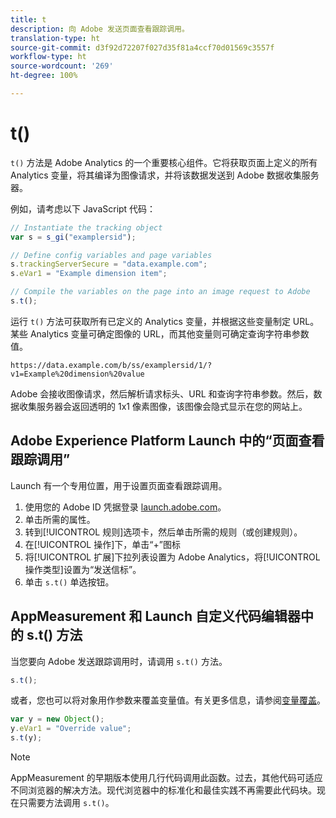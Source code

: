 ```yaml
---
title: t
description: 向 Adobe 发送页面查看跟踪调用。
translation-type: ht
source-git-commit: d3f92d72207f027d35f81a4ccf70d01569c3557f
workflow-type: ht
source-wordcount: '269'
ht-degree: 100%

---
```



# t()

`t()` 方法是 Adobe Analytics 的一个重要核心组件。它将获取页面上定义的所有 Analytics 变量，将其编译为图像请求，并将该数据发送到 Adobe 数据收集服务器。

例如，请考虑以下 JavaScript 代码：

```js
// Instantiate the tracking object
var s = s_gi("examplersid");

// Define config variables and page variables
s.trackingServerSecure = "data.example.com";
s.eVar1 = "Example dimension item";

// Compile the variables on the page into an image request to Adobe
s.t();
```

运行 `t()` 方法可获取所有已定义的 Analytics 变量，并根据这些变量制定 URL。某些 Analytics 变量可确定图像的 URL，而其他变量则可确定查询字符串参数值。

```text
https://data.example.com/b/ss/examplersid/1/?v1=Example%20dimension%20value
```

Adobe 会接收图像请求，然后解析请求标头、URL 和查询字符串参数。然后，数据收集服务器会返回透明的 1x1 像素图像，该图像会隐式显示在您的网站上。

## Adobe Experience Platform Launch 中的“页面查看跟踪调用”

Launch 有一个专用位置，用于设置页面查看跟踪调用。

1. 使用您的 Adobe ID 凭据登录 [launch.adobe.com](https://launch.adobe.com)。
2. 单击所需的属性。
3. 转到[!UICONTROL 规则]选项卡，然后单击所需的规则（或创建规则）。
4. 在[!UICONTROL 操作]下，单击“+”图标
5. 将[!UICONTROL 扩展]下拉列表设置为 Adobe Analytics，将[!UICONTROL 操作类型]设置为“发送信标”。
6. 单击 `s.t()` 单选按钮。

## AppMeasurement 和 Launch 自定义代码编辑器中的 s.t() 方法

当您要向 Adobe 发送跟踪调用时，请调用 `s.t()` 方法。

```js
s.t();
```

或者，您也可以将对象用作参数来覆盖变量值。有关更多信息，请参阅[变量覆盖](../../js/overrides.md)。

```js
var y = new Object();
y.eVar1 = "Override value";
s.t(y);
```

>[!NOTE]
>
>AppMeasurement 的早期版本使用几行代码调用此函数。过去，其他代码可适应不同浏览器的解决方法。现代浏览器中的标准化和最佳实践不再需要此代码块。现在只需要方法调用 `s.t()`。
